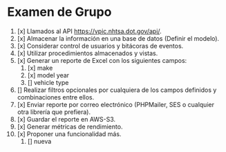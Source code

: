 # Examen de Grupo

1.  [x] Llamados al API https://vpic.nhtsa.dot.gov/api/.
2.  [x] Almacenar la información en una base de datos (Definir el modelo).
3.  [x] Considerar control de usuarios y bitácoras de eventos.
4.  [x] Utilizar procedimientos almacenados y vistas.
5.  [x] Generar un reporte de Excel con los siguientes campos:
    1. [x] make
    1. [x] model year
    1. [] vehicle type
6.  [] Realizar filtros opcionales por cualquiera de los campos definidos y combinaciones entre ellos.
7.  [x] Enviar reporte por correo electrónico (PHPMailer, SES o cualquier otra librería que prefiera).
8.  [x] Guardar el reporte en AWS-S3.
9.  [x] Generar métricas de rendimiento.
10. [x] Proponer una funcionalidad más.
    1. [] nueva
